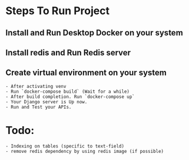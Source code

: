 # Steps To Run Project

## Install and Run Desktop Docker on your system 

## Install redis and Run Redis server 

## Create virtual environment on your system 
    - After activating venv
    - Run `docker-compose build` (Wait for a while)
    - After build completion. Run `docker-compose up`
    - Your Django server is Up now.
    - Run and Test your APIs.

# Todo:
    - Indexing on tables (specific to text-field)
    - remove redis dependency by using redis image (if possible)
